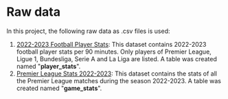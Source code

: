 # Raw data

In this project, the following raw data as .csv files is used:
1. [2022-2023 Football Player Stats](https://www.kaggle.com/datasets/vivovinco/20222023-football-player-stats): This dataset contains 2022-2023 football player stats per 90 minutes. Only players of Premier League, Ligue 1, Bundesliga, Serie A and La Liga are listed. A table was created named "**player_stats**".
2. [Premier League Stats 2022-2023](https://www.kaggle.com/datasets/thamersekhri/premier-league-stats-2022-2023): This dataset contains the stats of all the Premier League matches during the season 2022-2023. A table was created named "**game_stats**".
